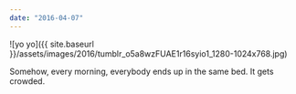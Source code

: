 ```yaml
---
date: "2016-04-07"
---
```


![yo yo]({{ site.baseurl }}/assets/images/2016/tumblr_o5a8wzFUAE1r16syio1_1280-1024x768.jpg)

Somehow, every morning, everybody ends up in the same bed. It gets crowded.
